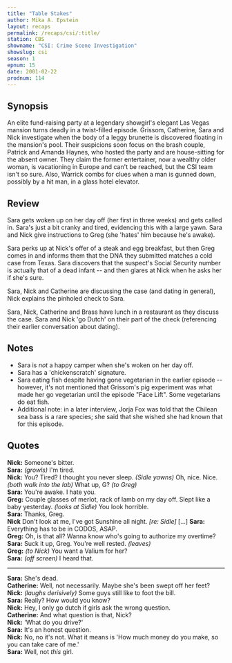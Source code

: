 ```yaml
---
title: "Table Stakes"
author: Mika A. Epstein
layout: recaps
permalink: /recaps/csi/:title/
station: CBS
showname: "CSI: Crime Scene Investigation"
showslug: csi
season: 1
epnum: 15
date: 2001-02-22
prodnum: 114
---
```


## Synopsis

An elite fund-raising party at a legendary showgirl's elegant Las Vegas mansion turns deadly in a twist-filled episode. Grissom, Catherine, Sara and Nick investigate when the body of a leggy brunette is discovered floating in the mansion's pool. Their suspicions soon focus on the brash couple, Patrick and Amanda Haynes, who hosted the party and are house-sitting for the absent owner. They claim the former entertainer, now a wealthy older woman, is vacationing in Europe and can't be reached, but the CSI team isn't so sure. Also, Warrick combs for clues when a man is gunned down, possibly by a hit man, in a glass hotel elevator.

## Review

Sara gets woken up on her day off (her first in three weeks) and gets called in. Sara's just a bit cranky and tired, evidencing this with a large yawn. Sara and Nick give instructions to Greg (she 'hates' him because he's awake).

Sara perks up at Nick's offer of a steak and egg breakfast, but then Greg comes in and informs them that the DNA they submitted matches a cold case from Texas. Sara discovers that the suspect's Social Security number is actually that of a dead infant -- and then glares at Nick when he asks her if she's sure.

Sara, Nick and Catherine are discussing the case (and dating in general), Nick explains the pinholed check to Sara.

Sara, Nick, Catherine and Brass have lunch in a restaurant as they discuss the case. Sara and Nick 'go Dutch' on their part of the check (referencing their earlier conversation about dating).

## Notes

* Sara is _not_ a happy camper when she's woken on her day off.
* Sara has a 'chickenscratch' signature.
* Sara eating fish despite having gone vegetarian in the earlier episode -- however, it's not mentioned that Grissom's pig experiment was what made her go vegetarian until the episode "Face Lift". Some vegetarians do eat fish.
* Additional note: in a later interview, Jorja Fox was told that the Chilean sea bass is a rare species; she said that she wished she had known that for this episode.

## Quotes

**Nick:** Someone's bitter.\
**Sara:** _(growls)_ I'm tired.\
**Nick:** You? Tired? I thought you never sleep. _(Sidle yawns)_ Oh, nice. Nice. _(both walk into the lab)_ What up, G? _(to Greg)_\
**Sara:** You're awake. I hate you.\
**Greg:** Couple glasses of merlot, rack of lamb on my day off. Slept like a baby yesterday. _(looks at Sidle)_ You look horrible.\
**Sara:** Thanks, Greg.\
**Nick** Don't look at me, I've got Sunshine all night. _[re: Sidle]_ [...]
**Sara:** Everything has to be in CODOS, ASAP.\
**Greg:** Oh, is that all? Wanna know who's going to authorize my overtime?\
**Sara:** Suck it up, Greg. You're well rested. _(leaves)_\
**Greg:** _(to Nick)_ You want a Valium for her?\
**Sara:** _(off screen)_ I heard that.

- - -

**Sara:** She's dead.\
**Catherine:** Well, not necessarily. Maybe she's been swept off her feet?\
**Nick:** _(laughs derisively)_ Some guys still like to foot the bill.\
**Sara:** Really? How would you know?\
**Nick:** Hey, I only go dutch if girls ask the wrong question.\
**Catherine:** And what question is that, Nick?\
**Nick:** 'What do you drive?'\
**Sara:** It's an honest question.\
**Nick:** No, no it's not. What it means is 'How much money do you make, so you can take care of me.'\
**Sara:** Well, not _this_ girl.
